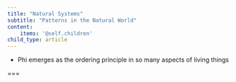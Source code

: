 ```yaml
---
title: "Natural Systems"
subtitle: "Patterns in the Natural World"
content:
    items: '@self.children'
child_type: article
---
```


- Phi emerges as the ordering principle in so many aspects of living things

===
